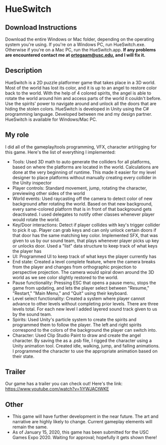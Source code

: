 # HueSwitch

## Download Instructions
Download the entire Windows or Mac folder, depending on the operating system you're using. If you're on a Windows PC, run 
HueSwitch.exe. Otherwise if you're on a Mac PC, run the HueSwitch.app. **If any problems are encountered contact me at 
ortegaam@usc.edu, and I will fix it.**

## Description
HueSwitch is a 2D puzzle platformer game that takes place in a 3D world. Most of the world has lost its color, and it is up to an 
angel to restore color back to the world. With the help of 4 colored spirits, the angel is able to rotate the world around him 
and access parts of the world it couldn't before. Use the spirits' power to navigate around and unlock all the doors that are 
hiding the stolen colors. HueSwitch is developed in Unity using the C# programming language. Developed between me and my 
design partner. HueSwitch is available for Windows/Mac PC.

## My role
I did all of the gameplay/tools programming, VFX, character art/rigging for this game. Here's the list of everything I implemented:
- Tools: Used 3D math to auto generate the colliders for all platforms, based on where the platforms are located in the world. 
Calculations are done at the very beginning of runtime. This made it easier for my level designer to place platforms without 
manually creating every collider in the Unity inspector
- Player controls: Standard movement, jump, rotating the character, previewing other sides of the world
- World events: Used raycasting off the camera to detect color of new background after rotating the world. Based on that new
background, every same-colored platform that is in front of that background gets deactivated. I used delegates to notify other 
classes whenever player would rotate the world.
- Key/Door interactions: Detect if player collides with key's trigger collider to pick it up. Player can grab keys and can only 
unlock certain doors if that door has the same matching key color. Implemented SFX, that was given to us by our sound team,
that plays whenever player picks up key or unlocks door. Used a "list" data structure to keep track of what keys the player has 
- UI: Programmed UI to keep track of what keys the player currently has
- End state: Created a level complete feature, where the camera breaks from the player and changes from orthographic projection to 
perspective projection. The camera would spiral down around the 3D world as we see color slightly restored to the world.
- Pause functionality: Pressing ESC that opens a pause menu, stops the game from updating, and lets the player select between 
"Resume," "Restart," "Main Menu," and "Quit" using their keyboard.
- Level select functionality: Created a system where player cannot advance to other levels without completing prior levels. There 
are three levels total. For each new level I added layered sound track given to us by the sound team.
- Spirits: Used Unity's particle system to create the spirits and programmed them to follow the player. The left and right spirits 
correspond to the colors of the background the player can switch into.
- Character: Used Clip Studio Paint to draw and create the angel character. By saving the as a .psb file, I rigged the character
using a Unity animation tool. Created idle, walking, jump, and falling animations. I programmed the character to use the 
appropriate animation based on their state.

## Trailer
Our game has a trailer you can check out! Here's the link: https://www.youtube.com/watch?v=1iYWJACtWKE

## Other
- This game will have further development in the near future. The art and narrative are highly likely to change. Current 
gameplay elements will remain the same.
- As of January 15, 2020, this game has been submitted for the USC Games Expo 2020. Waiting for approval; hopefully it gets 
shown there!
